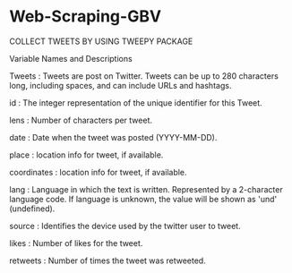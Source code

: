 # Web-Scraping-GBV
COLLECT TWEETS BY USING TWEEPY PACKAGE 

Variable Names and Descriptions


Tweets :	Tweets are  post on Twitter. Tweets can be up to 280 characters long, including spaces, and can include URLs and hashtags.

id : The integer representation of the unique identifier for this Tweet.

lens : 	Number of characters per tweet.

date : Date when the tweet was posted (YYYY-MM-DD).

place : location info for tweet, if available.

coordinates : location info for tweet, if available.

lang : Language in which the text is written. Represented by a 2-character language code. If language is unknown, the value will be shown as 'und' (undefined).

source : Identifies the device used by the twitter user to tweet.

likes : Number of likes for the tweet.

retweets : Number of times the tweet was retweeted.


